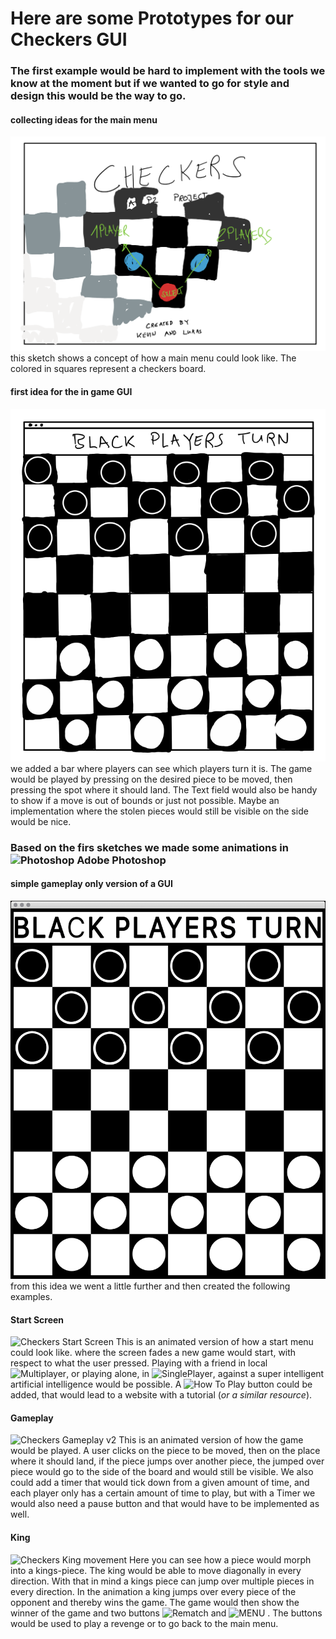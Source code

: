 # Here are some Prototypes for our Checkers GUI

### The first example would be hard to implement with the tools we know at the moment but if we wanted to go for style and design this would be the way to go.
#### collecting ideas for the main menu
![Sketch 1](Sketch1.png "first idea for a main menu." )
this sketch shows a concept of how a main menu could look like. The colored in squares represent a checkers board. 
#### first idea for the in game GUI
![Sketch 2](Sketch2.png "first idea for in-game look." )
we added a bar where players can see which players turn it is. The game would be played by pressing on the desired piece to be moved,
then pressing the spot where it should land. The Text field would also be handy to show if a move is out of bounds or just not possible.
Maybe an implementation where the stolen pieces would still be visible on the side would be nice.

### Based on the firs sketches we made some animations in ![Photoshop](https://img.shields.io/badge/-white?style=flat-square&logo=Adobe-Photoshop) Adobe Photoshop
#### simple gameplay only version of a GUI
![Checkers Gameplay v1](CheckersGameplay-v1.gif "animated version how the gameplay could look like." )
from this idea we went a little further and then created the following examples.
#### Start Screen
![Checkers Start Screen](CheckersStartScreen.gif "animated version how the start menu could look like.")
This is  an animated version of how a start menu could look like. where the screen fades a new game would start,
with respect to what the user pressed. Playing with a friend in local ![Multiplayer](https://img.shields.io/badge/Multiplayer-401800),
or playing alone, in ![SinglePlayer](https://img.shields.io/badge/Singleplayer-401800), against a super intelligent
artificial intelligence would be possible. A ![How To Play](https://img.shields.io/badge/-How%20To%20Play-966239) button
could be added, that would lead to a website with a tutorial (*or a similar resource*).

#### Gameplay
![Checkers Gameplay v2](CheckersGameplay-v2.gif "animated version how the gameplay could look like.")
This is an animated version of how the game would be played. A user clicks on the piece to be moved, then on the place
where it should land, if the piece jumps over another piece, the jumped over piece would go to the side of the board and would still be visible.
We also could add a timer that would tick down from a given amount of time, and each player only has a certain amount of time to play,
but with a Timer we would also need a pause button and that would have to be implemented as well.
#### King
![Checkers King movement](CheckersGameplayKing.gif "animated version how the king can move." )
Here you can see how a piece would morph into a kings-piece. The king would be able to move diagonally in every direction.
With that in mind a kings piece can jump over multiple pieces in every direction. In the animation a king jumps over every
piece of the opponent and thereby wins the game. The game would then show the winner of the game and two buttons
![Rematch](https://img.shields.io/badge/-REMATCH-7c3a13) and ![MENU](https://img.shields.io/badge/-MENU-7c3a13) . The buttons
would be used to play a revenge or to go back to the main menu.


